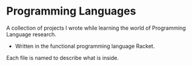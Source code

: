 # Programming Languages
A collection of projects I wrote while learning the world of Programming Language research.

- Written in the functional programming language Racket.

Each file is named to describe what is inside. 
